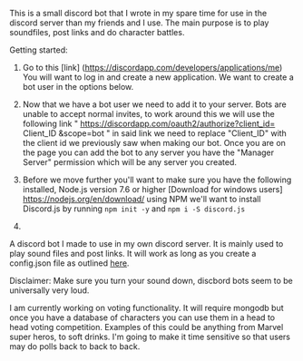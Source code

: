 This is a small discord bot that I wrote in my spare time for use in the discord server than my friends and I use. The main purpose is to play soundfiles, post links and do character battles. 


Getting started:

1. Go to this [link] (https://discordapp.com/developers/applications/me) You will want to log in and create a new application. We want to create a bot user in the options below.

2. Now that we have a bot user we need to add it to your server. Bots are unable to accept normal invites, to work around this we will use the following link " https://discordapp.com/oauth2/authorize?client_id= Client_ID &scope=bot " in said link we need to replace "Client_ID" with the client id we previously saw when making our bot. Once you are on the page you can add the bot to any server you have the "Manager Server" permission which will be any server you created.

3. Before we move further you'll want to make sure you have the following installed, Node.js version 7.6 or higher [Download for windows users] https://nodejs.org/en/download/ using NPM we'll want to install Discord.js by running `npm init -y` and `npm i -S discord.js`

4. 






A discord bot I made to use in my own discord server. It is mainly used to play sound files and post links. It will work as long as you create a config.json file as outlined  [here](https://anidiotsguide_old.gitbooks.io/discord-js-bot-guide/content/getting-started/config-json-file.html).

Disclaimer: Make sure you turn your sound down, discbord bots seem to be universally very loud.

I am currently working on voting functionality. It will require mongodb but once you have a database of characters you can use them in a head to head voting competition. Examples of this could be anything from Marvel super heros, to soft drinks. I'm going to make it time sensitive so that users may do polls back to back to back. 
